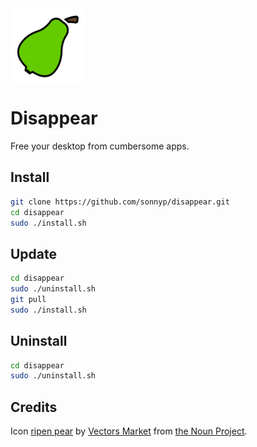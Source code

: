 <img style="vertical-align: middle;" src="icon/icon.svg" width="120" height="120">

# Disappear

Free your desktop from cumbersome apps.

## Install

```sh
git clone https://github.com/sonnyp/disappear.git
cd disappear
sudo ./install.sh
```

## Update

```sh
cd disappear
sudo ./uninstall.sh
git pull
sudo ./install.sh
```

## Uninstall

```sh
cd disappear
sudo ./uninstall.sh
```

<!-- ## Development

```sh
git clone https://github.com/sonnyp/disappear.git
cd disappear
flatpak-builder --user --install-deps-from=flathub --force-clean --install build flatpak.json
``` -->

## Credits

Icon [ripen pear](https://thenounproject.com/icon/1882627/) by [Vectors Market](https://thenounproject.com/vectorsmarket/) from [the Noun Project](https://thenounproject.com/). 